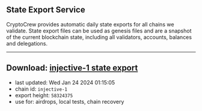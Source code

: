 ## State Export Service
CryptoCrew provides automatic daily state exports for all chains we validate. State export files can be used as genesis files and are a snapshot of the current blockchain state, including all validators, accounts, balances and delegations.

---
**Download: [injective-1 state export](https://dl.ccvalidators.com/SERVICE/injective/injective-1_export_58324375.json)**
---

- last updated: Wed Jan 24 2024 01:15:05
- chain id: `injective-1`
- export height: `58324375`
- use for: airdrops, local tests, chain recovery
